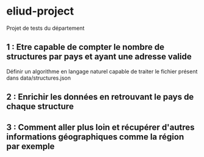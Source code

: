 # eliud-project
Projet de tests du département

## 1 : Etre capable de compter le nombre de structures par pays et ayant une adresse valide

Définir un algorithme en langage naturel capable de traiter le fichier présent dans data/structures.json

## 2 : Enrichir les données en retrouvant le pays de chaque structure

## 3 : Comment aller plus loin et récupérer d'autres informations géographiques comme la région par exemple